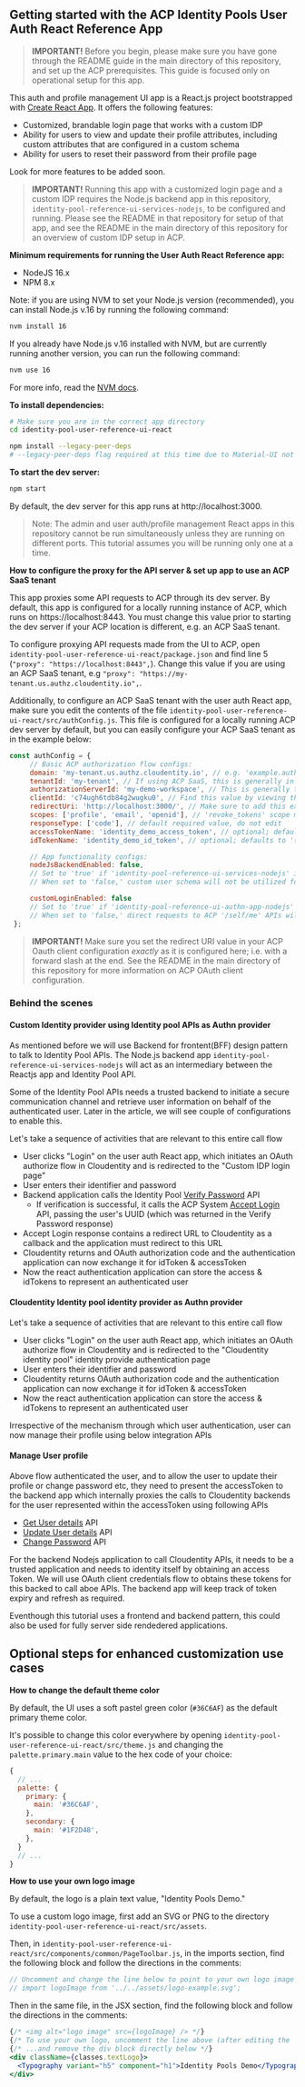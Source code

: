 ## Getting started with the ACP Identity Pools User Auth React Reference App

> **IMPORTANT!** Before you begin, please make sure you have gone through the README guide in the main directory of this repository, and set up the ACP prerequisites. This guide is focused only on operational setup for this app.

This auth and profile management UI app is a React.js project bootstrapped with [Create React App](https://github.com/facebook/create-react-app).
It offers the following features:

- Customized, brandable login page that works with a custom IDP
- Ability for users to view and update their profile attributes, including custom attributes that are configured in a custom schema
- Ability for users to reset their password from their profile page

Look for more features to be added soon.

> **IMPORTANT!** Running this app with a customized login page and a custom IDP requires the Node.js backend app in this repository, `identity-pool-reference-ui-services-nodejs`, to be configured and running. Please see the README in that repository for setup of that app, and see the README in the main directory of this repository for an overview of custom IDP setup in ACP.

**Minimum requirements for running the User Auth React Reference app:**

- NodeJS 16.x
- NPM 8.x

Note: if you are using NVM to set your Node.js version (recommended), you can install Node.js v.16 by running the following command:

```bash
nvm install 16
```

If you already have Node.js v.16 installed with NVM, but are currently running another version, you can run the following command:

```bash
nvm use 16
```

For more info, read the [NVM docs](https://github.com/nvm-sh/nvm#intro).

**To install dependencies:**

```bash
# Make sure you are in the correct app directory
cd identity-pool-user-reference-ui-react

npm install --legacy-peer-deps
# --legacy-peer-deps flag required at this time due to Material-UI not having been updated for React 18
```

**To start the dev server:**

```bash
npm start
```

By default, the dev server for this app runs at http://localhost:3000.

> Note: The admin and user auth/profile management React apps in this repository cannot be run simultaneously unless they are running on different ports. This tutorial assumes you will be running only one at a time.

**How to configure the proxy for the API server & set up app to use an ACP SaaS tenant**

This app proxies some API requests to ACP through its dev server. By default, this app is configured for a locally running instance of ACP, which runs on https://localhost:8443. You must change this value prior to starting the dev server if your ACP location is different, e.g. an ACP SaaS tenant.

To configure proxying API requests made from the UI to ACP, open `identity-pool-user-reference-ui-react/package.json` and find line 5 (`"proxy": "https://localhost:8443",`). Change this value if you are using an ACP SaaS tenant, e.g `"proxy": "https://my-tenant.us.authz.cloudentity.io",`.

Additionally, to configure an ACP SaaS tenant with the user auth React app, make sure you edit the contents of the file `identity-pool-user-reference-ui-react/src/authConfig.js`. This file is configured for a locally running ACP dev server by default, but you can easily configure your ACP SaaS tenant as in the example below:

```js
const authConfig = {
     // Basic ACP authorization flow configs:
     domain: 'my-tenant.us.authz.cloudentity.io', // e.g. 'example.authz.cloudentity.io' (domain only, without 'https://' prefix)
     tenantId: 'my-tenant', // If using ACP SaaS, this is generally in the subdomain of your ACP SaaS URL. For local ACP, value is 'default'
     authorizationServerId: 'my-demo-workspace', // This is generally the name of the workspace you created the OAuth client in.
     clientId: 'c74ugh6tdb84g2wugku0', // Find this value by viewing the details of your OAuth client
     redirectUri: 'http://localhost:3000/', // Make sure to add this exact value (including trailing slash) to the 'redirect_uri' list of your OAuth client settings
     scopes: ['profile', 'email', 'openid'], // 'revoke_tokens' scope must be present for 'logout' action to revoke token! Without it, token will only be deleted from browser's local storage.
     responseType: ['code'], // default required value, do not edit
     accessTokenName: 'identity_demo_access_token', // optional; defaults to '{tenantId}_{authorizationServerId}_access_token'
     idTokenName: 'identity_demo_id_token', // optional; defaults to '{tenantId}_{authorizationServerId}_id_token'

     // App functionality configs:
     nodeJsBackendEnabled: false,
     // Set to 'true' if 'identity-pool-reference-ui-services-nodejs' is set up and running, and a custom user schema is being utilized.
     // When set to 'false,' custom user schema will not be utilized for profile functionality, even if one exists for the configured identity pool.

     customLoginEnabled: false
     // Set to 'true' if 'identity-pool-reference-ui-authn-app-nodejs' is set up and running, and a custom IDP has been set up for the ACP workspace.
     // When set to 'false,' direct requests to ACP '/self/me' APIs will be used for profile functionality.
 };
```

> **IMPORTANT!** Make sure you set the redirect URI value in your ACP Oauth client configuration _exactly_ as it is configured here; i.e. with a forward slash at the end. See the README in the main directory of this repository for more information on ACP OAuth client configuration.

### Behind the scenes

#### Custom Identity provider using Identity pool APIs as Authn provider

As mentioned before we will use Backend for frontent(BFF) design pattern to talk to Identity Pool APIs. The Node.js backend app `identity-pool-reference-ui-services-nodejs` will act as an intermediary between the Reactjs app and Identity Pool API.

Some of the Identity Pool APIs needs a trusted backend to initiate a secure communication channel and retrieve user information on behalf of the authenticated user. Later in the article, we will see couple of configurations to enable this.

Let's take a sequence of activities that are relevant to this entire call flow
* User clicks "Login" on the user auth React app, which initiates an OAuth authorize flow in Cloudentity and is redirected to the "Custom IDP login page" 
* User enters their identifier and password
* Backend application calls the Identity Pool [Verify Password](https://developer.cloudentity.com/api/identity/#tag/Users/operation/verifyPassword) API
    * If verification is successful, it calls the ACP System [Accept Login](https://docs.authorization.cloudentity.com/api/system/#tag/logins/operation/acceptLoginRequest) API, passing the user's UUID (which was returned in the Verify Password response) 
* Accept Login response contains a redirect URL to Cloudentity as a callback and the application must redirect to this URL
* Cloudentity returns and OAuth authorization code and the authentication application can now exchange it for  idToken & accessToken
* Now the react authentication application can store the access & idTokens to represent an authenticated user

#### Cloudentity Identity pool identity provider as Authn provider

Let's take a sequence of activities that are relevant to this entire call flow
* User clicks "Login" on the user auth React app, which initiates an OAuth authorize flow in Cloudentity and is redirected to the "Cloudentity identity pool" identity provide authentication page 
* User enters their identifier and password
* Cloudentity returns  OAuth authorization code and the authentication application can now exchange it for  idToken & accessToken
* Now the react authentication application can store the access & idTokens to represent an authenticated user

Irrespective of the mechanism through which user authentication, user can now manage their profile using below integration APIs

#### Manage User profile

Above flow authenticated the user, and to allow the user to update their profile or change password etc, they need to present the accessToken to the backend app which internally proxies the calls to Cloudentity backends
for the user represented within the accessToken using following APIs
* [Get User details](https://developer.cloudentity.com/api/identity/#tag/Users/operation/getUser) API 
* [Update User details](https://docs.authorization.cloudentity.com/api/identity/#tag/Users/operation/updateUser) API
* [Change Password](https://docs.authorization.cloudentity.com/api/identity/#tag/Users/operation/changePassword) API

For the backend Nodejs application to call Cloudentity APIs, it needs to be a trusted application and needs to
identity itself by obtaining an access Token. We will use OAuth client credentials flow to obtains these tokens
for this backed to call aboe APIs. The backend app will keep track of token expiry and refresh as required.

Eventhough this tutorial uses a frontend and backend pattern, this could also be used for fully server side rendedered applications.

## Optional steps for enhanced customization use cases

**How to change the default theme color**

By default, the UI uses a soft pastel green color (`#36C6AF`) as the default primary theme color.

It's possible to change this color everywhere by opening `identity-pool-user-reference-ui-react/src/theme.js` and changing the `palette.primary.main` value to the hex code of your choice:

```js
{
  // ...
  palette: {
    primary: {
      main: '#36C6AF',
    },
    secondary: {
      main: '#1F2D48',
    },
  }
  // ...
}
```

**How to use your own logo image**

By default, the logo is a plain text value, "Identity Pools Demo."

To use a custom logo image, first add an SVG or PNG to the directory `identity-pool-user-reference-ui-react/src/assets`.

Then, in `identity-pool-user-reference-ui-react/src/components/common/PageToolbar.js`, in the imports section, find the following block and follow the directions in the comments:

```js
// Uncomment and change the line below to point to your own logo image
// import logoImage from '../../assets/logo-example.svg';
```

Then in the same file, in the JSX section, find the following block and follow the directions in the comments:

```jsx
{/* <img alt="logo image" src={logoImage} /> */}
{/* To use your own logo, uncomment the line above (after editing the 'logoImage' import declaration to point to your own image)... */}
{/* ...and remove the div block directly below */}
<div className={classes.textLogo}>
  <Typography variant="h5" component="h1">Identity Pools Demo</Typography>
</div>
```
